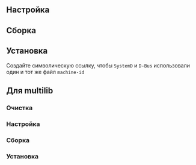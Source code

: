 <pkg :name="'dbus'" instsize showsbu2></pkg>

## Настройка

<package-script :package="'dbus'" :type="'configure'"></package-script>

## Сборка

<package-script :package="'dbus'" :type="'build'"></package-script>

## Установка

<package-script :package="'dbus'" :type="'install'"></package-script>

Создайте символическую ссылку, чтобы `SystemD` и `D-Bus` использовали один и тот же файл `machine-id`
<package-script :package="'dbus'" :type="'postinstall'"></package-script>

## Для multilib

### Очистка

<package-script :package="'dbus'" :type="'multi_prepare'"></package-script>

### Настройка

<package-script :package="'dbus'" :type="'multi_configure'"></package-script>

### Сборка

<package-script :package="'dbus'" :type="'multi_build'"></package-script>

### Установка

<package-script :package="'dbus'" :type="'multi_install'"></package-script>

<script>
	new Vue({ el: '#main' })
</script>
